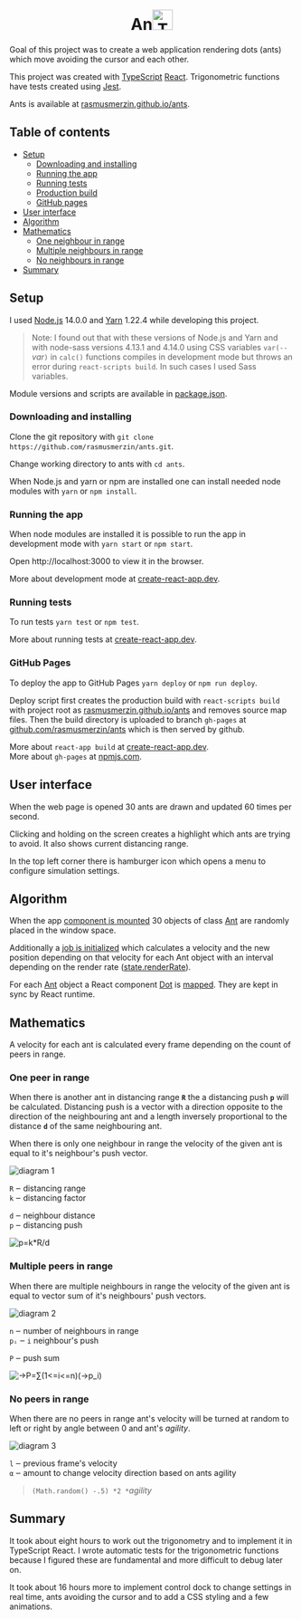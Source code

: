 <h1 style='text-align: center'>An<img src='https://rasmusmerzin.github.io/static/media/TypeScript.a14d1459.svg' alt='TS' height='36px' /></h1>

Goal of this project was to create a web application rendering dots (ants) which move avoiding the cursor and each other.

This project was created with [TypeScript](https://www.typescriptlang.org) [React](https://reactjs.org).
Trigonometric functions have tests created using [Jest](https://jestjs.io).

Ants is available at [rasmusmerzin.github.io/ants](https://rasmusmerzin.github.io/ants).

## Table of contents
* [Setup](#Setup)
  * [Downloading and installing](#Downloading-and-installing)
  * [Running the app](#Running-the-app)
  * [Running tests](#Running-tests)
  * [Production build](#Production-build)
  * [GitHub pages](#GitHub-pages)
* [User interface](#User-interface)
* [Algorithm](#Algorithm)
* [Mathematics](#Mathematics)
  * [One neighbour in range](#One-neighbour-in-range)
  * [Multiple neighbours in range](#Multiple-neighbours-in-range)
  * [No neighbours in range](#No-neighbours-in-range)
* [Summary](#Summary)

## Setup

I used [Node.js](https://nodejs.org) 14.0.0 and [Yarn](https://classic.yarnpkg.com) 1.22.4 while developing this project.

> Note: I found out that with these versions of Node.js and Yarn and with node-sass versions 4.13.1 and 4.14.0 using CSS variables `var(--`*var*`)` in `calc()` functions compiles in development mode but throws an error during `react-scripts build`. In such cases I used Sass variables.

Module versions and scripts are available in [package.json](https://github.com/rasmusmerzin/ants/blob/master/package.json).

### Downloading and installing

Clone the git repository with `git clone https://github.com/rasmusmerzin/ants.git`.

Change working directory to ants with `cd ants`.

When Node.js and yarn or npm are installed one can install needed node modules with `yarn` or `npm install`.

### Running the app

When node modules are installed it is possible to run the app in development mode with `yarn start` or `npm start`.

Open http://localhost:3000 to view it in the browser.

More about development mode at [create-react-app.dev](https://create-react-app.dev/docs/available-scripts#npm-start).

### Running tests

To run tests `yarn test` or `npm test`.

More about running tests at [create-react-app.dev](https://create-react-app.dev/docs/available-scripts#npm-test).

### GitHub Pages

To deploy the app to GitHub Pages `yarn deploy` or `npm run deploy`.

Deploy script first creates the production build with `react-scripts build` with project root as [rasmusmerzin.github.io/ants](https://rasmusmerzin.github.io/ants) and removes source map files.
Then the build directory is uploaded to branch `gh-pages` at [github.com/rasmusmerzin/ants](https://github.com/rasmusmerzin/ants/tree/gh-pages) which is then served by github.

More about `react-app build` at [create-react-app.dev](https://create-react-app.dev/docs/available-scripts#npm-run-build).  
More about `gh-pages` at [npmjs.com](https://www.npmjs.com/package/gh-pages#command-line-utility).

## User interface

When the web page is opened 30 ants are drawn and updated 60 times per second.

Clicking and holding on the screen creates a highlight which ants are trying to avoid.
It also shows current distancing range.

In the top left corner there is hamburger icon which opens a menu to configure simulation settings.

## Algorithm

When the app [component is mounted](https://github.com/rasmusmerzin/ants/blob/80a09d4a1896afc194ec197157f1ff4cbfd9f987/src/App.tsx#L109-L113) 30 objects of class [Ant](https://github.com/rasmusmerzin/ants/blob/master/src/logic/Ant.ts) are randomly placed in the window space.

Additionally a [job is initialized](https://github.com/rasmusmerzin/ants/blob/80a09d4a1896afc194ec197157f1ff4cbfd9f987/src/App.tsx#L115-L122) which calculates a velocity and the new position depending on that velocity for each Ant object with an interval depending on the render rate ([state.renderRate](https://github.com/rasmusmerzin/ants/blob/80a09d4a1896afc194ec197157f1ff4cbfd9f987/src/App.tsx#L94)).

For each [Ant](https://github.com/rasmusmerzin/ants/blob/master/src/logic/Ant.ts) object a React component [Dot](https://github.com/rasmusmerzin/ants/blob/master/src/components/Dot.tsx) is [mapped](https://github.com/rasmusmerzin/ants/blob/80a09d4a1896afc194ec197157f1ff4cbfd9f987/src/App.tsx#L140-L145). They are kept in sync by React runtime.

## Mathematics

A velocity for each ant is calculated every frame depending on the count of peers in range.


### One peer in range

When there is another ant in distancing range **`R`** the a distancing push **`p`** will be calculated.
Distancing push is a vector with a direction opposite to the direction of the neighbouring ant and a length inversely proportional to the distance **`d`** of the same neighbouring ant.

When there is only one neighbour in range the velocity of the given ant is equal to it's neighbour's push vector.

<img src='./docs/diagram_01.svg' alt='diagram 1' />

`R` ‒ distancing range  
`k` ‒ distancing factor

`d` ‒ neighbour distance  
`p` ‒ distancing push

<img src='./docs/formula_01.svg' alt='p=k*R/d' />


### Multiple peers in range

When there are multiple neighbours in range the velocity of the given ant is equal to vector sum of it's neighbours' push vectors.

<img src='./docs/diagram_02.svg' alt='diagram 2' />

`n` ‒ number of neighbours in range  
`pᵢ` ‒ `i` neighbour's push

`P` ‒ push sum

<img src='./docs/formula_02.svg' alt='→P=∑(1<=i<=n)(→p_i)' />

### No peers in range

When there are no peers in range ant's velocity will be turned at random to left or right by angle between 0 and ant's _agility_.

<img src='./docs/diagram_03.svg' alt='diagram 3' />

`l` ‒ previous frame's velocity  
`α` ‒ amount to change velocity direction based on ants agility  
> `(Math.random() -.5) *2 *`_agility_

## Summary

It took about eight hours to work out the trigonometry and to implement it in TypeScript React.
I wrote automatic tests for the trigonometric functions because I figured these are fundamental and more difficult to debug later on.

It took about 16 hours more to implement control dock to change settings in real time, ants avoiding the cursor and to add a CSS styling and a few animations.
